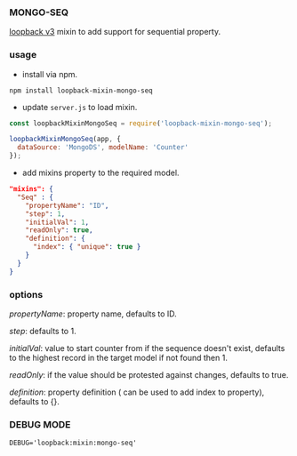 ### MONGO-SEQ ###

[loopback v3](https://loopback.io/) mixin to add support for sequential property.

### usage ###

* install via npm.

```shell
npm install loopback-mixin-mongo-seq
```

* update `server.js` to load mixin.

```javascript
const loopbackMixinMongoSeq = require('loopback-mixin-mongo-seq');

loopbackMixinMongoSeq(app, {
  dataSource: 'MongoDS', modelName: 'Counter'
});
```

* add mixins property to the required model.

```json
"mixins": {
  "Seq" : {
    "propertyName": "ID",
    "step": 1,
    "initialVal": 1,
    "readOnly": true,
    "definition": {
      "index": { "unique": true }
    }
  }
}
```

### options ###

_propertyName_: property name, defaults to ID.

_step_: defaults to 1.

_initialVal_: value to start counter from if the sequence doesn't exist, defaults to the highest record in the target model if not found then 1.

_readOnly_: if the value should be protested against changes, defaults
to true.

_definition_: property definition ( can be used to add index to property), defaults to {}.

### DEBUG MODE ###

```
DEBUG='loopback:mixin:mongo-seq'
```
